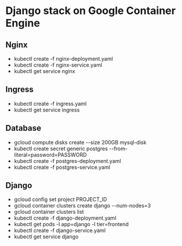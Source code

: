 # Django stack on Google Container Engine

## Nginx

- kubectl create -f nginx-deployment.yaml
- kubectl create -f nginx-service.yaml
- kubectl get service nginx

## Ingress

- kubectl create -f ingress.yaml
- kubectl get service ingress

## Database

- gcloud compute disks create --size 200GB mysql-disk
- kubectl create secret generic postgres --from-literal=password=PASSWORD
- kubectl create -f postgres-deployment.yaml
- kubectl create -f postgres-service.yaml

## Django

- gcloud config set project PROJECT_ID
- gcloud container clusters create django --num-nodes=3
- gcloud container clusters list
- kubectl create -f django-deployment.yaml
- kubectl get pods -l app=django -l tier=frontend
- kubectl create -f django-service.yaml
- kubectl get service django

